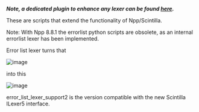 ***Note, a dedicated plugin to enhance any lexer can be found [here](https://github.com/Ekopalypse/EnhanceAnyLexer/releases).***

These are scripts that extend the functionality of Npp/Scintilla.

Note: With Npp 8.8.1 the errorlist python scripts are obsolete, as an internal errorlist lexer has been implemented.

Error list lexer turns that

![image](https://user-images.githubusercontent.com/47723516/175293943-31018059-c708-46a0-9a98-3367221f75bf.png)

into this

![image](https://user-images.githubusercontent.com/47723516/175294114-7fec676a-4e57-4877-9e55-08333c87a6b3.png)

error_list_lexer_support2 is the version compatible with the new Scintilla ILexer5 interface.
